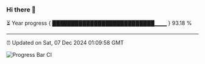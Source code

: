 ### Hi there 👋

⏳ Year progress { ███████████████████████████▁▁▁ } 93.18 %

---

⏰ Updated on Sat, 07 Dec 2024 01:09:58 GMT

![Progress Bar CI](https://github.com/liununu/liununu/workflows/Progress%20Bar%20CI/badge.svg)
